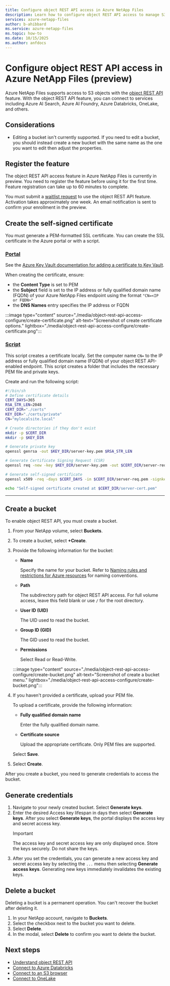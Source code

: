 ```yaml
---
title: Configure object REST API access in Azure NetApp Files 
description: Learn how to configure object REST API access to manage S3 objects in Azure NetApp Files. 
services: azure-netapp-files
author: b-ahibbard
ms.service: azure-netapp-files
ms.topic: how-to
ms.date: 10/15/2025
ms.author: anfdocs
---
```


# Configure object REST API access in Azure NetApp Files (preview)

Azure NetApp Files supports access to S3 objects with the [object REST API](object-rest-api-introduction.md) feature. With the object REST API feature, you can connect to services including Azure AI Search, Azure AI Foundry, Azure Databricks, OneLake, and others.

## Considerations

* Editing a bucket isn't currently supported. If you need to edit a bucket, you should instead create a new bucket with the same name as the one you want to edit then adjust the properties. 

## Register the feature 

The object REST API access feature in Azure NetApp Files is currently in preview. You need to register the feature before using it for the first time. Feature registration can take up to 60 minutes to complete.

You must submit a [waitlist request](https://forms.office.com/r/pTpTESUSZb) to use the object REST API feature. Activation takes approximately one week. An email notification is sent to confirm your enrollment in the preview. 

## Create the self-signed certificate

You must generate a PEM-formatted SSL certificate. You can create the SSL certificate in the Azure portal or with a script.  

<!-- DNS? -->

### [Portal](#tab/portal)

See the [Azure Key Vault documentation for adding a certificate to Key Vault](/azure//key-vault/certificates/quick-create-portal#add-a-certificate-to-key-vault). 

When creating the certificate, ensure:

* the **Content Type** is set to PEM
* the **Subject** field is set to the IP address or fully qualified domain name (FQDN) of your Azure NetApp Files endpoint using the format `"CN=<IP or FQDN>"`
* the **DNS Names** entry specifies the IP address or FQDN

:::image type="content" source="./media/object-rest-api-access-configure/create-certificate.png" alt-text="Screenshot of create certificate options." lightbox="./media/object-rest-api-access-configure/create-certificate.png":::

### [Script](#tab/script)

This script creates a certificate locally. Set the computer name `CN=` to the IP address or fully qualified domain name (FQDN) of your object REST API-enabled endpoint. This script creates a folder that includes the necessary PEM file and private keys. 

Create and run the following script:

```bash
#!/bin/sh
# Define certificate details 
CERT_DAYS=365 
RSA_STR_LEN=2048 
CERT_DIR="./certs" 
KEY_DIR="./certs/private" 
CN="mylocalsite.local" 

# Create directories if they don't exist 
mkdir -p $CERT_DIR 
mkdir -p $KEY_DIR 

# Generate private key 
openssl genrsa -out $KEY_DIR/server-key.pem $RSA_STR_LEN 

# Generate Certificate Signing Request (CSR) 
openssl req -new -key $KEY_DIR/server-key.pem -out $CERT_DIR/server-req.pem -subj "/C=US/ST=State/L=City/O=Organization/OU=Unit/CN=$CN" 

# Generate self-signed certificate 
openssl x509 -req -days $CERT_DAYS -in $CERT_DIR/server-req.pem -signkey $KEY_DIR/server-key.pem -out $CERT_DIR/server-cert.pem 

echo "Self-signed certificate created at $CERT_DIR/server-cert.pem"
```
--- 

## Create a bucket

To enable object REST API, you must create a bucket. 

1. From your NetApp volume, select **Buckets**. 
1. To create a bucket, select **+Create**. 
1. Provide the following information for the bucket:
    * **Name**

        Specify the name for your bucket. Refer to [Naming rules and restrictions for Azure resources](../azure-resource-manager/management/resource-name-rules.md#microsoftnetapp) for naming conventions.
    * **Path**

        The subdirectory path for object REST API access. For full volume access, leave this field blank or use `/` for the root directory.
    * **User ID (UID)**

        The UID used to read the bucket.

    * **Group ID (GID)**

        The GID used to read the bucket.

    * **Permissions**

        Select Read or Read-Write. 

    :::image type="content" source="./media/object-rest-api-access-configure/create-bucket.png" alt-text="Screenshot of create a bucket menu." lightbox="./media/object-rest-api-access-configure/create-bucket.png":::

1. If you haven't provided a certificate, upload your PEM file. 

    To upload a certificate, provide the following information:

    * **Fully qualified domain name**

        Enter the fully qualified domain name. 

    * **Certificate source**

        Upload the appropriate certificate. Only PEM files are supported. 

    Select **Save**. 

1. Select **Create**. 

After you create a bucket, you need to generate credentials to access the bucket.

## Generate credentials

1. Navigate to your newly created bucket. Select **Generate keys**.
1. Enter the desired Access key lifespan in days then select **Generate keys**. After you select **Generate keys**, the portal displays the access key and secret access key. 
    >[!IMPORTANT]
    >The access key and secret access key are only displayed once. Store the keys securely. Do not share the keys.
1. After you set the credentials, you can generate a new access key and secret access key by selecting the `...` menu then selecting **Generate access keys**. Generating new keys immediately invalidates the existing keys. 

## Delete a bucket

Deleting a bucket is a permanent operation. You can't recover the bucket after deleting it. 

1. In your NetApp account, navigate to **Buckets**. 
1. Select the checkbox next to the bucket you want to delete. 
1. Select **Delete**. 
1. In the modal, select **Delete** to confirm you want to delete the bucket. 

## Next steps 

* [Understand object REST API](object-rest-api-introduction.md)
* [Connect to Azure Databricks](object-rest-api-databricks.md)
* [Connect to an S3 browser](object-rest-api-browser.md)
* [Connect to OneLake](object-rest-api-onelake.md)
